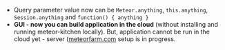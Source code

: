 - Query parameter value now can be `Meteor.anything`, `this.anything`, `Session.anything` and `function() { anything }`
- **GUI - now you can build application in the cloud** (without installing and running meteor-kitchen locally). But, application cannot be run in the cloud yet - server (<a href="http://www.meteorfarm.com" target="_blank">meteorfarm.com</a> setup is in progress.
